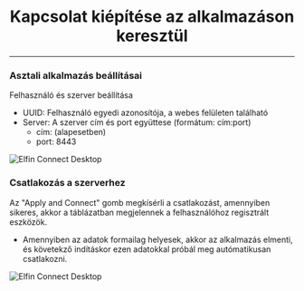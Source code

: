 <h1 align="center">Kapcsolat kiépítése az alkalmazáson keresztül</h1>

---------

### Asztali alkalmazás beállításai

Felhasználó és szerver beállítása
* UUID: Felhasználó egyedi azonosítója, a webes felületen található
* Server: A szerver cím és port együttese (formátum: cím:port)
  + cím: <span id="location"></span> (alapesetben)
  + port: 8443
  
![Elfin Connect Desktop](contents/_gfx/gfx-2-3-1.png)

### Csatlakozás a szerverhez

Az "Apply and Connect" gomb megkísérli a csatlakozást, amennyiben sikeres, akkor a táblázatban megjelennek a felhasználóhoz regisztrált eszközök.

* Amennyiben az adatok formailag helyesek, akkor az alkalmazás elmenti, és követekző indításkor ezen adatokkal próbál meg autómatikusan csatlakozni.

![Elfin Connect Desktop](contents/_gfx/gfx-2-3-2.png)